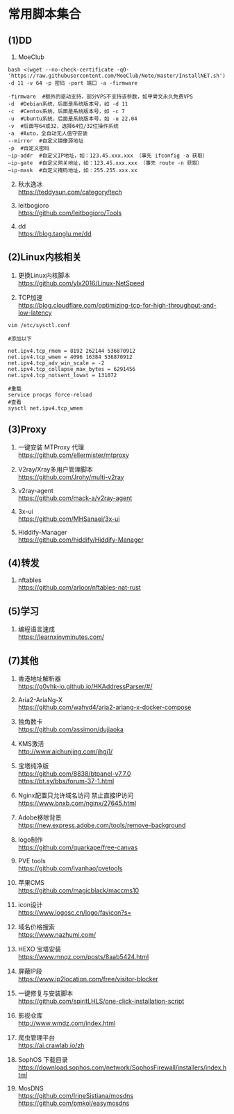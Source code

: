 # 常用脚本集合
## (1)DD
1. MoeClub
```
bash <(wget --no-check-certificate -qO- 'https://raw.githubusercontent.com/MoeClub/Note/master/InstallNET.sh') -d 11 -v 64 -p 密码 -port 端口 -a -firmware
```

```
-firmware  #额外的驱动支持，部分VPS不支持该参数，如甲骨文永久免费VPS
-d  #Debian系统，后面是系统版本号，如 -d 11
-c  #Centos系统，后面是系统版本号，如 -c 7
-u  #Ubuntu系统，后面是系统版本号，如 -u 22.04
-v  #后面写64或32，选择64位/32位操作系统
-a  #Auto，全自动无人值守安装
--mirror  #自定义镜像源地址
-p  #自定义密码
–ip-addr  #自定义IP地址，如：123.45.xxx.xxx （事先 ifconfig -a 获取）
–ip-gate  #自定义网关地址，如：123.45.xxx.xxx （事先 route -n 获取）
–ip-mask  #自定义掩码地址，如：255.255.xxx.xx
```

2. 秋水逸冰<br>
https://teddysun.com/category/tech

3. leitbogioro<br>
https://github.com/leitbogioro/Tools

4. dd<br>
https://blog.tanglu.me/dd

## (2)Linux内核相关
1. 更换Linux内核脚本<br>
https://github.com/ylx2016/Linux-NetSpeed

2. TCP加速<br>
https://blog.cloudflare.com/optimizing-tcp-for-high-throughput-and-low-latency
```
vim /etc/sysctl.conf 

#添加以下

net.ipv4.tcp_rmem = 8192 262144 536870912
net.ipv4.tcp_wmem = 4096 16384 536870912
net.ipv4.tcp_adv_win_scale = -2
net.ipv4.tcp_collapse_max_bytes = 6291456
net.ipv4.tcp_notsent_lowat = 131072

#重载
service procps force-reload
#查看
sysctl net.ipv4.tcp_wmem

```

## (3)Proxy
1. 一键安装 MTProxy 代理<br>
https://github.com/ellermister/mtproxy

2. V2ray/Xray多用户管理脚本<br>
https://github.com/Jrohy/multi-v2ray

3. v2ray-agent<br>
https://github.com/mack-a/v2ray-agent

4. 3x-ui<br>
https://github.com/MHSanaei/3x-ui

5. Hiddify-Manager<br>
https://github.com/hiddify/Hiddify-Manager



## (4)转发
1. nftables<br>
https://github.com/arloor/nftables-nat-rust

## (5)学习
1. 编程语言速成<br>
https://learnxinyminutes.com/

## (7)其他
1. 香港地址解析器<br>
https://g0vhk-io.github.io/HKAddressParser/#/

2. Aria2-AriaNg-X<br>
https://github.com/wahyd4/aria2-ariang-x-docker-compose

3. 独角数卡<br>
https://github.com/assimon/dujiaoka

4. KMS激活<br>
http://www.aichunjing.com/jhgj1/

5. 宝塔纯净版<br>
https://github.com/8838/btpanel-v7.7.0<br>
https://bt.sy/bbs/forum-37-1.html

6. Nginx配置只允许域名访问 禁止直接IP访问<br>
https://www.bnxb.com/nginx/27645.html

7. Adobe移除背景<br>
https://new.express.adobe.com/tools/remove-background

8. logo制作<br>
https://github.com/quarkape/free-canvas

9. PVE tools<br>
https://github.com/ivanhao/pvetools

10. 苹果CMS<br>
https://github.com/magicblack/maccms10

11. icon设计<br>
https://www.logosc.cn/logo/favicon?s=

12. 域名价格搜索<br>
https://www.nazhumi.com/

13. HEXO 宝塔安装<br>
https://www.mnqz.com/posts/8aab5424.html

14. 屏蔽IP段<br>
https://www.ip2location.com/free/visitor-blocker

15. 一键修复与安装脚本<br>
https://github.com/spiritLHLS/one-click-installation-script

16. 影视仓库<br>
http://www.wmdz.com/index.html

17. 爬虫管理平台<br>
https://ai.crawlab.io/zh

18. SophOS 下载目录<br>
https://download.sophos.com/network/SophosFirewall/installers/index.html

19. MosDNS<br>
https://github.com/IrineSistiana/mosdns<br>
https://github.com/pmkol/easymosdns